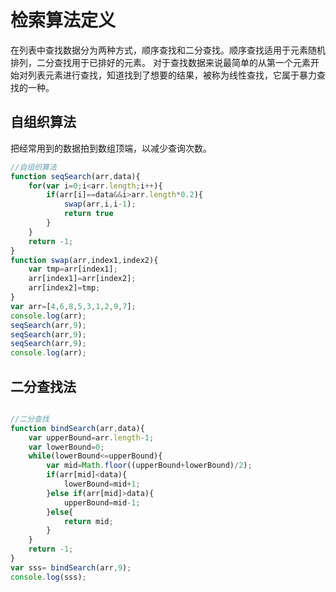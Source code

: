 # 检索算法定义
在列表中查找数据分为两种方式，顺序查找和二分查找。顺序查找适用于元素随机排列，二分查找用于已排好的元素。
对于查找数据来说最简单的从第一个元素开始对列表元素进行查找，知道找到了想要的结果，被称为线性查找，它属于暴力查找的一种。

## 自组织算法
把经常用到的数据拍到数组顶端，以减少查询次数。
``` javascript
//自组织算法
function seqSearch(arr,data){
    for(var i=0;i<arr.length;i++){
        if(arr[i]==data&&i>arr.length*0.2){
            swap(arr,i,i-1);
            return true
        }
    }
    return -1;
}
function swap(arr,index1,index2){
    var tmp=arr[index1];
    arr[index1]=arr[index2];
    arr[index2]=tmp;
}
var arr=[4,6,8,5,3,1,2,9,7];
console.log(arr);
seqSearch(arr,9);
seqSearch(arr,9);
seqSearch(arr,9);
console.log(arr);
```

## 二分查找法

``` javascript

//二分查找
function bindSearch(arr,data){
    var upperBound=arr.length-1;
    var lowerBound=0;
    while(lowerBound<=upperBound){
        var mid=Math.floor((upperBound+lowerBound)/2);
        if(arr[mid]<data){
            lowerBound=mid+1;
        }else if(arr[mid]>data){
            upperBound=mid-1;
        }else{
            return mid;
        }
    }
    return -1;
}
var sss= bindSearch(arr,9);
console.log(sss);

```

